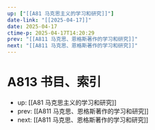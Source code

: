 ```yaml
---
up: ["[[A81 马克思主义的学习和研究]]"]
date-link: "[[2025-04-17]]"
date: 2025-04-17
ctime-p: 2025-04-17T14:20:29
prev: "[[A811 马克思、恩格斯著作的学习和研究]]"
next: "[[A811 马克思、恩格斯著作的学习和研究]]"
---
```


# A813 书目、索引

- up: [[A81 马克思主义的学习和研究]]
- prev: [[A811 马克思、恩格斯著作的学习和研究]]
- next: [[A811 马克思、恩格斯著作的学习和研究]]
